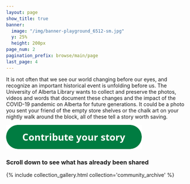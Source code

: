 ```yaml
---
layout: page
show_title: true
banner:
  image: "/img/banner-playground_6512-sm.jpg"
  y: 25%
  height: 200px
page_num: 2
pagination_prefix: browse/main/page
last_page: 4
---
```


It is not often that we see our world changing before our eyes, and recognize an important historical event is unfolding before us. The University of Alberta Library wants to collect and preserve the photos, videos and words that document these changes and the impact of the COVID-19 pandemic on Alberta for future generations. It could be a photo you sent your friend of the empty store shelves or the chalk art on your nightly walk around the block, all of these tell a story worth saving.

<a href="https://forms.gle/X2KGaEPSj9VYGPEo8"><img src="img/button_contribute-your-story.png" alt="Contribute your story here"></a>
### Scroll down to see what has already been shared
{% include collection_gallery.html collection='community_archive' %}
